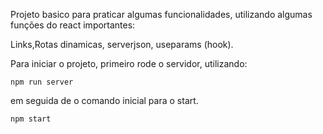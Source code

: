 Projeto basico para praticar algumas funcionalidades, utilizando algumas funções do react importantes:

Links,Rotas dinamicas, serverjson, useparams (hook). 




Para iniciar o projeto, primeiro rode o servidor, utilizando:

`npm run server`

em seguida de o comando inicial para o start.

`npm start`
